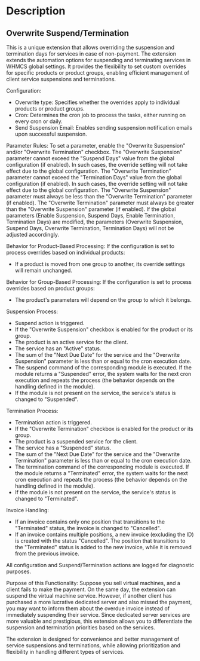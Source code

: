 # Description

## Overwrite Suspend/Termination

This is a unique extension that allows overriding the suspension and termination days for services in case of non-payment. The extension extends the automation options for suspending and terminating services in WHMCS global settings. It provides the flexibility to set custom overrides for specific products or product groups, enabling efficient management of client service suspensions and terminations.

Configuration:

- Overwrite type: Specifies whether the overrides apply to individual products or product groups.
- Cron: Determines the cron job to process the tasks, either running on every cron or daily.
- Send Suspension Email: Enables sending suspension notification emails upon successful suspension.

Parameter Rules: To set a parameter, enable the "Overwrite Suspension" and/or "Overwrite Termination" checkbox. The "Overwrite Suspension" parameter cannot exceed the "Suspend Days" value from the global configuration (if enabled). In such cases, the override setting will not take effect due to the global configuration. The "Overwrite Termination" parameter cannot exceed the "Termination Days" value from the global configuration (if enabled). In such cases, the override setting will not take effect due to the global configuration. The "Overwrite Suspension" parameter must always be less than the "Overwrite Termination" parameter (if enabled). The "Overwrite Termination" parameter must always be greater than the "Overwrite Suspension" parameter (if enabled). If the global parameters (Enable Suspension, Suspend Days, Enable Termination, Termination Days) are modified, the parameters (Overwrite Suspension, Suspend Days, Overwrite Termination, Termination Days) will not be adjusted accordingly.

Behavior for Product-Based Processing: If the configuration is set to process overrides based on individual products:

- If a product is moved from one group to another, its override settings will remain unchanged.

Behavior for Group-Based Processing: If the configuration is set to process overrides based on product groups:

- The product's parameters will depend on the group to which it belongs.

Suspension Process:

- Suspend action is triggered.
- If the "Overwrite Suspension" checkbox is enabled for the product or its group.
- The product is an active service for the client.
- The service has an "Active" status.
- The sum of the "Next Due Date" for the service and the "Overwrite Suspension" parameter is less than or equal to the cron execution date.
- The suspend command of the corresponding module is executed. If the module returns a "Suspended" error, the system waits for the next cron execution and repeats the process (the behavior depends on the handling defined in the module).
- If the module is not present on the service, the service's status is changed to "Suspended".

Termination Process:

- Termination action is triggered.
- If the "Overwrite Termination" checkbox is enabled for the product or its group.
- The product is a suspended service for the client.
- The service has a "Suspended" status.
- The sum of the "Next Due Date" for the service and the "Overwrite Termination" parameter is less than or equal to the cron execution date.
- The termination command of the corresponding module is executed. If the module returns a "Terminated" error, the system waits for the next cron execution and repeats the process (the behavior depends on the handling defined in the module).
- If the module is not present on the service, the service's status is changed to "Terminated".

Invoice Handling:

- If an invoice contains only one position that transitions to the "Terminated" status, the invoice is changed to "Cancelled".
- If an invoice contains multiple positions, a new invoice (excluding the ID) is created with the status "Cancelled". The position that transitions to the "Terminated" status is added to the new invoice, while it is removed from the previous invoice.

All configuration and Suspend/Termination actions are logged for diagnostic purposes.

Purpose of this Functionality: Suppose you sell virtual machines, and a client fails to make the payment. On the same day, the extension can suspend the virtual machine service. However, if another client has purchased a more lucrative dedicated server and also missed the payment, you may want to inform them about the overdue invoice instead of immediately suspending their service. Since dedicated server services are more valuable and prestigious, this extension allows you to differentiate the suspension and termination priorities based on the services.

The extension is designed for convenience and better management of service suspensions and terminations, while allowing prioritization and flexibility in handling different types of services.
